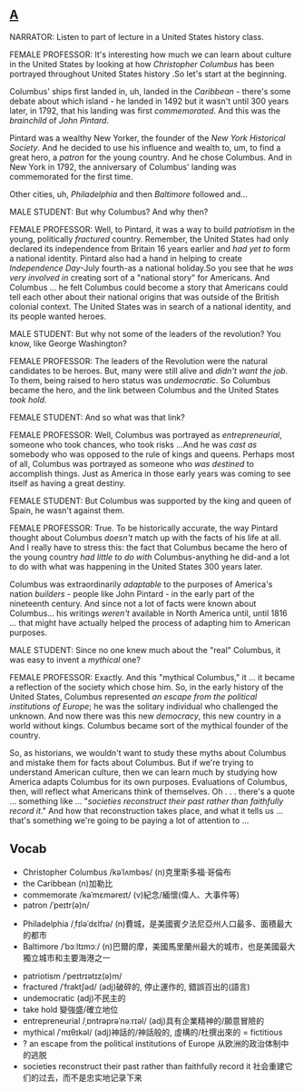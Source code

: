 ## [A](https://img.kmf.com/toefl/listening/audio/6571d9f337f966872cce9dd1a501f13c.mp3)

NARRATOR: Listen to part of lecture in a United States history class.

FEMALE PROFESSOR: It's interesting how much we can learn about culture in the United States by looking at how *Christopher Columbus* has been portrayed throughout United States history .So let's start at the beginning.

Columbus' ships first landed in, uh, landed in the *Caribbean* - there's some debate about which island - he landed in 1492 but it wasn't until 300 years later, in 1792, that his landing was first *commemorated*. And this was the *brainchild* of *John Pintard*.

Pintard was a wealthy New Yorker, the founder of the *New York Historical Society*. And he decided to use his influence and wealth to, um, to find a great hero, a *patron* for the young country. And he chose Columbus. And in New York in 1792, the anniversary of Columbus' landing was commemorated for the first time.

Other cities, uh, *Philadelphia* and then *Baltimore* followed and...

MALE STUDENT: But why Columbus? And why then?

FEMALE PROFESSOR: Well, to Pintard, it was a way to build *patriotism* in the young, politically *fractured* country. Remember, the United States had only declared its independence from Britain 16 years earlier and *had yet to* form a national identity. Pintard also had a hand in helping to create *Independence Day*-July fourth-as a national holiday.So you see that he *was very involved in* creating sort of a "national story" for Americans. And Columbus ... he felt Columbus could become a story that Americans could tell each other about their national origins that was outside of the British colonial context. The United States was in search of a national identity, and its people wanted heroes.

MALE STUDENT: But why not some of the leaders of the revolution? You know, like George Washington?

FEMALE PROFESSOR: The leaders of the Revolution were the natural candidates to be heroes. But, many were still alive and *didn't want the job*. To them, being raised to hero status was *undemocratic*. So Columbus became the hero, and the link between Columbus and the United States *took hold*.

FEMALE STUDENT: And so what was that link?

FEMALE PROFESSOR: Well, Columbus was portrayed as *entrepreneurial*, someone who took chances, who took risks ...And he was *cast as* somebody who was opposed to the rule of kings and queens. Perhaps most of all, Columbus was portrayed as someone who *was destined* to accomplish things. Just as America in those early years was coming to see itself as having a great destiny.

FEMALE STUDENT: But Columbus was supported by the king and queen of Spain, he wasn't against them.

FEMALE PROFESSOR: True. To be historically accurate, the way Pintard thought about Columbus *doesn't* match up with the facts of his life at all. And I really have to stress this: the fact that Columbus became the hero of the young country *had little to do with* Columbus-anything he did-and a lot to do with what was happening in the United States 300 years later.

Columbus was extraordinarily *adaptable* to the purposes of America's nation *builders* - people like John Pintard - in the early part of the nineteenth century. And since not a lot of facts were known about Columbus... his writings *weren't* available in North America until, until 1816 ... that might have actually helped the process of adapting him to American purposes.

MALE STUDENT: Since no one knew much about the "real" Columbus, it was easy to invent a *mythical* one?

FEMALE PROFESSOR: Exactly. And this "mythical Columbus," it ... it became a reflection of the society which chose him. So, in the early history of the United States, Columbus represented *an escape from the political institutions of Europe*; he was the solitary individual who challenged the unknown. And now there was this new *democracy*, this new country in a world without kings. Columbus became sort of the mythical founder of the country.

So, as historians, we wouldn't want to study these myths about Columbus and mistake them for facts about Columbus. But if we're trying to understand American culture, then we can learn much by studying how America adapts Columbus for its own purposes. Evaluations of Columbus, then, will reflect what Americans think of themselves. Oh . . . there's a quote ... something like ... "*societies reconstruct their past rather than faithfully record it*." And how that reconstruction takes place, and what it tells us ... that's something we're going to be paying a lot of attention to ...

## Vocab
- Christopher Columbus /kəˈlʌmbəs/ (n)克里斯多福·哥倫布
- the Caribbean (n)加勒比
- commemorate /kəˈmɛməreɪt/ (v)紀念/緬懷(偉人、大事件等)
- patron /ˈpeɪtr(ə)n/
+ Philadelphia /ˌfɪləˈdɛlfɪə/ (n)費城，是美國賓夕法尼亞州人口最多、面積最大的都市
+ Baltimore /ˈbɔːltɪmɔː/ (n)巴爾的摩，美國馬里蘭州最大的城市，也是美國最大獨立城市和主要海港之一
- patriotism  /ˈpeɪtrɪətɪz(ə)m/ 
- fractured /ˈfraktʃəd/ (adj)破碎的, 停止運作的, 錯誤百出的(語言)
- undemocratic (adj)不民主的
- take hold 變強盛/確立地位
- entrepreneurial /ˌɒntrəprəˈnəːrɪəl/ (adj)具有企業精神的/願意冒險的 
- mythical /ˈmɪθɪkəl/ (adj)神話的/神話般的, 虛構的/杜撰出來的 = fictitious
- ? an escape from the political institutions of Europe 从欧洲的政治体制中的逃脱
- societies reconstruct their past rather than faithfully record it 社会重建它们的过去，而不是忠实地记录下来